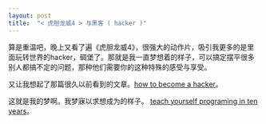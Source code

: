 ```yaml
---
layout: post
title:  "< 虎胆龙威4 > 与黑客 ( hacker )"
---
```



算是重温吧，晚上又看了遍《虎胆龙威4》，很强大的动作片，吸引我更多的是里面玩转世界的hacker，碉堡了。那就是我一直梦想着的样子，可以搞定摆平很多别人都搞不定的问题，那种他们需要你的这种特殊的感受与享受。



又让我想起了那篇很久以前看到的文章。[how to become a hacker](http://www.catb.org/esr/faqs/hacker-howto.html)。

这就是我的梦啊。我梦寐以求想成为的样子。
[teach yourself programing in ten years](http://norvig.com/21-days.html)。